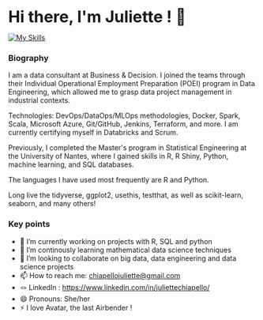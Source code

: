 <p align="cen<p align="center"><strong><span style="font-size: xx-large;">Hi there, I'm Juliette ! 👋 </span></strong></p>

[![My Skills](https://skillicons.dev/icons?i=js,html,css,wasm)](https://skillicons.dev)




<!--
**C-Juliette/C-Juliette** is a ✨ _special_ ✨ repository because its `README.md` (this file) appears on your GitHub profile.

Here are some ideas to get you started:
-->
### Biography

I am a data consultant at Business & Decision. I joined the teams through their Individual Operational Employment Preparation (POEI) program in Data Engineering, which allowed me to grasp data project management in industrial contexts.

Technologies: DevOps/DataOps/MLOps methodologies, Docker, Spark, Scala, Microsoft Azure, Git/GitHub, Jenkins, Terraform, and more.
I am currently certifying myself in Databricks and Scrum.

Previously, I completed the Master's program in Statistical Engineering at the University of Nantes, where I gained skills in R, R Shiny, Python, machine learning, and SQL databases.

The languages I have used most frequently are R and Python.

Long live the tidyverse, ggplot2, usethis, testthat, as well as scikit-learn, seaborn, and many others!

### Key points

- 🔭 I’m currently working on projects with R, SQL and python 
- 🌱 I’m continously learning mathematical data science techniques
- 👯 I’m looking to collaborate on big data, data engineering and data science projects
- 📫 How to reach me: chiapellojuliette@gmail.com
- 🪢 LinkedIn : https://www.linkedin.com/in/juliettechiapello/
- 😄 Pronouns: She/her
- ⚡ I love Avatar, the last Airbender !
